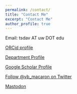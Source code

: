 ```yaml
---
permalink: /contact/
title: "Contact Me"
excerpt: "Contact Me"
author_profile: true
---
```


Email: tsdav AT uw DOT edu

[ORCid profile](https://orcid.org/0000-0002-0681-8204)

[Department Profile](https://geography.washington.edu/people/theodore-davenport)

[Google Scholar Profile](https://scholar.google.com/citations?user=wlBQ19AAAAAJ&hl=en)

<a href="https://twitter.com/vb_macaron?ref_src=twsrc%5Etfw" class="twitter-follow-button" data-show-count="false">Follow @vb_macaron on Twitter</a><script async src="https://platform.twitter.com/widgets.js" charset="utf-8"></script>

<a rel="me" href="https://mastodon.lol/@tsdav">Mastodon</a>

